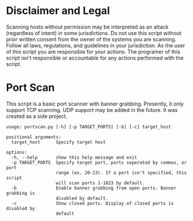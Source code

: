 # Disclaimer and Legal

Scanning hosts without permission may be interpreted as an attack (regardless of intent) in some jurisdictions. Do not use this script without prior written consent from the owner of the systems you are scanning. Follow all laws, regulations, and guidelines in your jurisdiction. As the user of this script you are responsible for your actions. The programer of this script isn't responsible or accountable for any actions performed with the script.


# Port Scan
This script is a basic port scanner with banner grabbing. Presently, it only support TCP scanning. UDP support may be added in the future. It was created as a side project.


```
usage: portscan.py [-h] [-p TARGET_PORTS] [-b] [-c] target_host

positional arguments:
  target_host      Specify target host

options:
  -h, --help       show this help message and exit
  -p TARGET_PORTS  Specify target port, ports seperated by commas, or port
                   range (ex. 20-23). If a port isn't specified, this script
                   will scan ports 1-1023 by default.
  -b               Enable banner grabbing from open ports. Banner grabbing is
                   disabled by default.
  -c               Show closed ports. Display of closed ports is disabled by
                   default
```